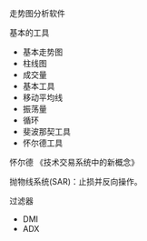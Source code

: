 走势图分析软件

基本的工具
+ 基本走势图
+ 柱线图
+ 成交量
+ 基本工具
+ 移动平均线
+ 振荡量
+ 循环
+ 斐波那契工具
+ 怀尔德工具

怀尔德 《技术交易系统中的新概念》

抛物线系统(SAR)：止损并反向操作。

过滤器
+ DMI
+ ADX
